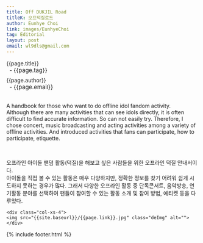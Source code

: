 ```yaml
---
title: Off DUKJIL Road
titleK: 오프덕질로드
author: Eunhye Choi
link: images/EunhyeChoi
tag: Editorial
layout: post
email: wl9dls@gmail.com
---	
```


<div class="container">

<div class="deDep">
{{page.title}}<br>
<p style="font-size:15px; margin:0px; padding:0px 0px 0px 8px; margin:0px 0px 8px 0px;">- {{page.tag}}</p>
{{page.author}}<br>
<p style="font-size:15px; margin:0px; padding:0px 0px 0px 8px;">- {{page.email}}</p>
</div>

<br>

<div class="det lato">



A handbook for those who want to do offline idol fandom activity.
<br>
Although there are many activities that can see idols directly, it is often difficult to find accurate information. So can not easily try. 
Therefore, I chose concert, music broadcasting and acting activities among a variety of offline activities. And introduced activities that fans can participate, how to participate, etiquette. 



</div>

<br>

<div class="noto">

오프라인 아이돌 팬덤 활동(덕질)을 해보고 싶은 사람들을 위한 오프라인 덕질 안내서이다.
<br>
아이돌을 직접 볼 수 있는 활동은 매우 다양하지만, 정확한 정보를 찾기 어려워 쉽게 시도하지 못하는 경우가 많다. 그래서 다양한 오프라인 활동 중 단독콘서트, 음악방송, 연기활동 분야를 선택하여 팬들이 참여할 수 있는 활동 소개 및 참여 방법, 에티켓 등을 다루었다. 


</div>

<div class="row" class="imgcolor">
	
	<div class="col-xs-4">
	<img src="{{site.baseurl}}/{{page.link}}.jpg" class="deImg" alt=""></div>
	
</div>

	

</div> 

{% include footer.html %}